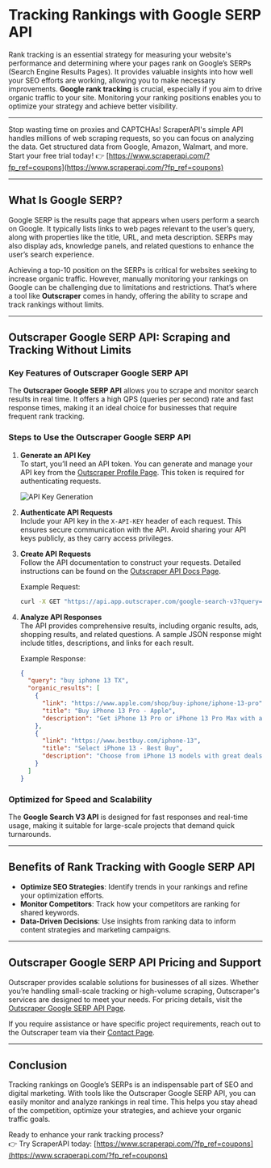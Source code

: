
# Tracking Rankings with Google SERP API

Rank tracking is an essential strategy for measuring your website's performance and determining where your pages rank on Google’s SERPs (Search Engine Results Pages). It provides valuable insights into how well your SEO efforts are working, allowing you to make necessary improvements. **Google rank tracking** is crucial, especially if you aim to drive organic traffic to your site. Monitoring your ranking positions enables you to optimize your strategy and achieve better visibility.

---

Stop wasting time on proxies and CAPTCHAs! ScraperAPI's simple API handles millions of web scraping requests, so you can focus on analyzing the data. Get structured data from Google, Amazon, Walmart, and more. Start your free trial today! 👉 [https://www.scraperapi.com/?fp_ref=coupons](https://www.scraperapi.com/?fp_ref=coupons)

---

## What Is Google SERP?

Google SERP is the results page that appears when users perform a search on Google. It typically lists links to web pages relevant to the user’s query, along with properties like the title, URL, and meta description. SERPs may also display ads, knowledge panels, and related questions to enhance the user’s search experience.

Achieving a top-10 position on the SERPs is critical for websites seeking to increase organic traffic. However, manually monitoring your rankings on Google can be challenging due to limitations and restrictions. That’s where a tool like **Outscraper** comes in handy, offering the ability to scrape and track rankings without limits.

---

## Outscraper Google SERP API: Scraping and Tracking Without Limits

### Key Features of Outscraper Google SERP API

The **Outscraper Google SERP API** allows you to scrape and monitor search results in real time. It offers a high QPS (queries per second) rate and fast response times, making it an ideal choice for businesses that require frequent rank tracking.

### Steps to Use the Outscraper Google SERP API

1. **Generate an API Key**  
   To start, you’ll need an API token. You can generate and manage your API key from the [Outscraper Profile Page](https://app.outscraper.com/profile). This token is required for authenticating requests.

   ![API Key Generation](https://outscraper.com/wp-content/uploads/2022/05/API-Key-generating.png)

2. **Authenticate API Requests**  
   Include your API key in the `X-API-KEY` header of each request. This ensures secure communication with the API. Avoid sharing your API keys publicly, as they carry access privileges.

3. **Create API Requests**  
   Follow the API documentation to construct your requests. Detailed instructions can be found on the [Outscraper API Docs Page](https://app.outscraper.com/api-docs#tag/Google-Search/paths/~1google-search-v3/get).

   Example Request:  
   ```bash
   curl -X GET "https://api.app.outscraper.com/google-search-v3?query=buy+iphone+13+TX&async=false" -H  "X-API-KEY: YOUR-API-KEY"
   ```

4. **Analyze API Responses**  
   The API provides comprehensive results, including organic results, ads, shopping results, and related questions. A sample JSON response might include titles, descriptions, and links for each result.

   Example Response:
   ```json
   {
     "query": "buy iphone 13 TX",
     "organic_results": [
       {
         "link": "https://www.apple.com/shop/buy-iphone/iphone-13-pro",
         "title": "Buy iPhone 13 Pro - Apple",
         "description": "Get iPhone 13 Pro or iPhone 13 Pro Max with amazing offers."
       },
       {
         "link": "https://www.bestbuy.com/iphone-13",
         "title": "Select iPhone 13 - Best Buy",
         "description": "Choose from iPhone 13 models with great deals."
       }
     ]
   }
   ```

### Optimized for Speed and Scalability

The **Google Search V3 API** is designed for fast responses and real-time usage, making it suitable for large-scale projects that demand quick turnarounds.

---

## Benefits of Rank Tracking with Google SERP API

- **Optimize SEO Strategies**: Identify trends in your rankings and refine your optimization efforts.
- **Monitor Competitors**: Track how your competitors are ranking for shared keywords.
- **Data-Driven Decisions**: Use insights from ranking data to inform content strategies and marketing campaigns.

---

## Outscraper Google SERP API Pricing and Support

Outscraper provides scalable solutions for businesses of all sizes. Whether you’re handling small-scale tracking or high-volume scraping, Outscraper's services are designed to meet your needs. For pricing details, visit the [Outscraper Google SERP API Page](https://outscraper.com/google-serp-api/).

If you require assistance or have specific project requirements, reach out to the Outscraper team via their [Contact Page](https://outscraper.com/contact-us/).

---

## Conclusion

Tracking rankings on Google’s SERPs is an indispensable part of SEO and digital marketing. With tools like the Outscraper Google SERP API, you can easily monitor and analyze rankings in real time. This helps you stay ahead of the competition, optimize your strategies, and achieve your organic traffic goals.

Ready to enhance your rank tracking process?  
👉 Try ScraperAPI today: [https://www.scraperapi.com/?fp_ref=coupons](https://www.scraperapi.com/?fp_ref=coupons)
